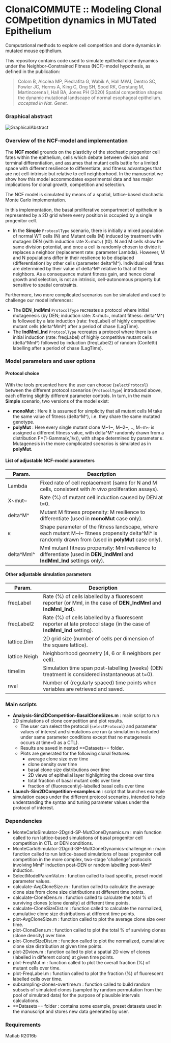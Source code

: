 # ClonalCOMMUTE :: Modeling Clonal COMpetition dynamics in MUTated Epithelium
Computational methods to explore cell competition and clone dynamics in mutated mouse epithelium.

This repository contains code used to simulate epithelial clone dynamics under the Neighbor-Constrained Fitness (NCF)-model hypothesis, as defined in the publication:
  > Colom B, Alcolea MP, Piedrafita G, Wabik A, Hall MWJ, Dentro SC, Fowler JC, Herms A, King C, Ong SH, Sood RK, Gerstung M, Martincorena I, Hall BA, Jones PH (2020) Spatial competition shapes the dynamic mutational landscape of normal esophageal epithelium. _accepted in Nat. Genet._

### Graphical abstract
![GraphicalAbstract](https://github.com/gp10/Colom_etal_ClonalCOMMUTE/blob/master/Graphical_abstract_ClonalCOMMUTE.png)

### Overview of the NCF-model and implementation
The **NCF model** grounds on the plasticity of the stochastic progenitor cell fates within the epithelium, cells which debate between division and terminal differentiation, and assumes that mutant cells battle for a limited space with different resilience to differentiate, and fitness advantages that are not cell-intrinsic but relative to cell neighborhood. In the manuscript we show how this model accommodates experimental data and has major implications for clonal growth, competition and selection.

The NCF model is simulated by means of a spatial, lattice-based stochastic Monte Carlo implementation.

In this implementation, the basal proliferative compartment of epithelium is represented by a 2D grid where every position is occupied by a single progenitor cell.
- In the **Simple** `ProtocolType` scenario, there is initially a mixed population of normal WT cells (N) and Mutant cells (M) induced by treatment with mutagen DEN (with induction rate X~mut~) (t0). N and M cells show the same division potential, and once a cell is randomly chosen to divide it replaces a neighbor (replacement rate: parameter Lambda). However, M and N populations differ in their resilience to be displaced (differentiation) by other cells (parameter delta^M^). Individual cell fates are determined by their value of delta^M^ relative to that of their neighbors. As a consequence mutant fitness gain, and hence clonal growth and selection, is not an intrinsic, cell-autonomous property but sensitive to spatial constraints.

Furthermore, two more complicated scenarios can be simulated and used to challenge our model inferences:
- The **DEN_IndMml** `ProtocolType` recreates a protocol where initial mutagenesis (by DEN; induction rate: X~mut~, mutant fitness: delta^M^) is followed by a late induction (rate: freqLabel) of highly competitive mutant cells (delta^Mml^) after a period of chase (LagTime).
- The **IndMml_Ind** `ProtocolType` recreates a protocol where there is an initial induction (rate: freqLabel) of highly competitive mutant cells (delta^Mml^) followed by induction (freqLabel2) of random (Confetti) labelling after a period of chase (LagTime).

### Model parameters and user options

#### Protocol choice
With the tools presented here the user can choose (`selectProtocol`) between the different protocol scenarios (`ProtocolType`) introduced above, each offering slightly different parameter controls. In turn, in the main **Simple** scenario, two versions of the model exist:
- **monoMut** : Here it is assumed for simplicity that all mutant cells M take the same value of fitness (delta^M^), i.e. they share the same mutated genotype.
- **polyMut** : Here every single mutant clone M~1~, M~2~, .., M~m~ is assigned a different fitness value, with delta^M^ randomly drawn from a distribution F=(1-Gamma(κ,1/κ)), with shape determined by parameter κ.
Mutagenesis in the more complicated scenarios is simulated as in **polyMut**.

#### List of adjustable NCF-model parameters
| Param.     | Description |
| --------   | ----------- |
| Lambda     | Fixed rate of cell replacement (same for N and M cells, consistent with _in vivo_ proliferation assays). |
| X~mut~     | Rate (%) of mutant cell induction caused by DEN at t=0. |
| delta^M^   | Mutant M fitness propensity: M resilience to differentiate (used in **monoMut** case only). |
| κ          | Shape parameter of the fitness landscape, where each mutant M~i~ fitness propensity delta^Mi^ is randomly drawn from (used in **polyMut** case only).  |
| delta^Mml^ | Mml mutant fitness propensity: Mml resilience to differentiate (used in **DEN_IndMml** and **IndMml_Ind** settings only). |

#### Other adjustable simulation parameters
| Param.        | Description |
| --------      | ----------- |
| freqLabel 	| Rate (%) of cells labelled by a fluorescent reporter (or Mml, in the case of **DEN_IndMml** and **IndMml_Ind**). |
| freqLabel2    | Rate (%) of cells labelled by a fluorescent reporter at late protocol stage (in the case of **IndMml_Ind** setting). |
| lattice.Dim   | 2D grid size (number of cells per dimension of the square lattice). |
| lattice.Neigh | Neighborhood geometry (4, 6 or 8 neighbors per cell). |
| timelim       | Simulation time span post-labelling (weeks) (DEN treatment is considered instantaneous at t=0). |
| nval        	| Number of (regularly spaced) time points when variables are retrieved and saved. |

### Main scripts
- **Analysis-Sim2DCompetition-BasalCloneSizes.m** : main script to run 2D simulations of clone competition and plot results.
  + The user can select the protocol (`selectProtocol`) and parameter values of interest and simulations are run (a simulation is included under same parameter conditions except that no mutagenesis occurs at time=0 as a CTL).
  + Results are saved in nested ==Datasets== folder.
  + Plots are generated for the following clonal features:
    * average clone size over time
    * clone density over time
    * basal clone size distributions over time
    * 2D views of epithelial layer highlighting the clones over time
    * total fraction of basal mutant cells over time
    * fraction of (fluorescently)-labelled basal cells over time
- **Launch-Sim2DCompetition-examples.m** : script that launches example simulation cases under the different protocol scenarios, intended to help understanding the syntax and tuning parameter values under the protocol of interest.

### Dependencies
- MonteCarloSimulator-2Dgrid-SP-MutCloneDynamics.m : main function called to run lattice-based simulations of basal progenitor cell competition in CTL or DEN conditions.
- MonteCarloSimulator-2Dgrid-SP-MutCloneDynamics-challenge.m : main function called to run lattice-based simulations of basal progenitor cell competition in the more complex, two-stage 'challenge' protocols involving Mml* induction post-DEN or random labelling post-Mml* induction.
- SelectModelParamVal.m : function called to load specific, preset model parameter values.
- calculate-AvgCloneSize.m : function called to calculate the average clone size from clone size distributions at different time points.
- calculate-CloneDens.m : function called to calculate the total % of surviving clones (clone density) at different time points.
- calculate-CloneSizeDist.m : function called to calculate the normalized, cumulative clone size distributions at different time points.
- plot-AvgCloneSize.m : function called to plot the average clone size over time.
- plot-CloneDens.m : function called to plot the total % of surviving clones (clone density) over time.
- plot-CloneSizeDist.m : function called to plot the normalized, cumulative clone size distribution at given time points.
- plot-2Dview.m : function called to plot a spatial 2D view of clones (labelled in different colors) at given time points.
- plot-FreqMut.m : function called to plot the overall fraction (%) of mutant cells over time.
- plot-FreqLabel.m : function called to plot the fraction (%) of fluorescent labelled cells over time.
- subsampling-clones-overtime.m : function called to build random subsets of simulated clones (sampled by random permutation from the pool of simulated data) for the purpose of plausible intervals calculations.
- ==Datasets== folder : contains some example, preset datasets used in the manuscript and stores new data generated by user.

### Requirements
Matlab R2016b


